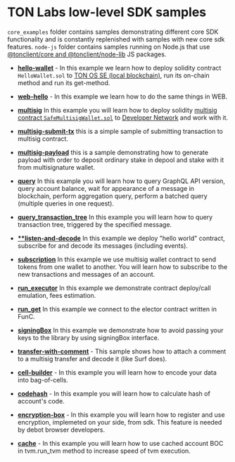 # TON Labs low-level SDK samples

`core_examples` folder contains samples demonstrating different core SDK functionality and is constantly replenished with samples with new core sdk features. 
`node-js` folder contains samples running on Node.js that use [@tonclient/core and @tonclient/node-lib](https://github.com/tonlabs/ton-client-js) JS packages. 


- **[hello-wallet](./hello-wallet/)** - In this example  we learn how to deploy solidity contract `HelloWallet.sol` to [TON OS SE (local blockchain)](https://github.com/tonlabs/tonos-se), run its on-chain method and run its get-method.

- **[web-hello](./web-hello/)** - In this example we learn how to do the same things in WEB.

- **[multisig](./multisig/)** In this example you will learn how to deploy solidity [multisig contract `SafeMultisigWallet.sol`](https://github.com/tonlabs/ton-labs-contracts/tree/master/solidity/safemultisig#multisignature-wallet) to [Developer Network](https://docs.ton.dev/86757ecb2/p/85c869-networks) and work with it. 
  
- **[multisig-submit-tx](./multisig-submit-tx/)** this is a simple sample of submitting transaction to multisig contract.
  
- **[multisig-payload](./multisig-payload/)** this is a sample demonstrating how to generate payload with order to deposit ordinary stake in depool and stake with it from multisignature wallet.
  
- **[query](./query/)** In this example you will learn how to query GraphQL API version, query account balance, wait for appearance of a message in blockchain, perform aggregation query, perform a batched query (multiple queries in one request).
  
- **[query_transaction_tree](./query_transaction_tree/)** In this example you will learn how to query transaction tree, triggered by the specified message.

- **[**listen-and-decode](./listen-and-decode/)** In this example we deploy "hello world" contract, subscribe for and decode its messages (including events).

- **[subscription](./subscription/)** In this example we use multisig wallet contract to send tokens from one wallet to another. You will learn how to subscribe to the new transactions and messages of an account.
  
- **[run_executor](./run_executor/)** In this example we demonstrate contract deploy/call emulation, fees estimation.
  
- **[run_get](./run_get/)** In this example we connect to the elector contract written in FunC.
  
- **[signingBox](./signingBox/)** In this example we demonstrate how to avoid passing your keys to the library by using signingBox interface.

- **[transfer-with-comment](./transfer-with-comment/)** - This sample shows how to attach a comment to a multisig transfer and decode it (like Surf does).

- **[cell-builder](./cell-builder/)** - In this example you will learn how to encode your data into bag-of-cells.

- **[codehash](./codehash/)** - In this example you will learn how to calculate hash of account's code.
  
- **[encryption-box](./encryption-box/)** - In this example you will learn how to register and use encryption, implemeted on your side, from sdk. This feature is needed by debot browser developers. 

- **[cache](./cache/)** - In this example you will learn how to use cached account BOC in tvm.run_tvm method to increase speed of tvm execution.
